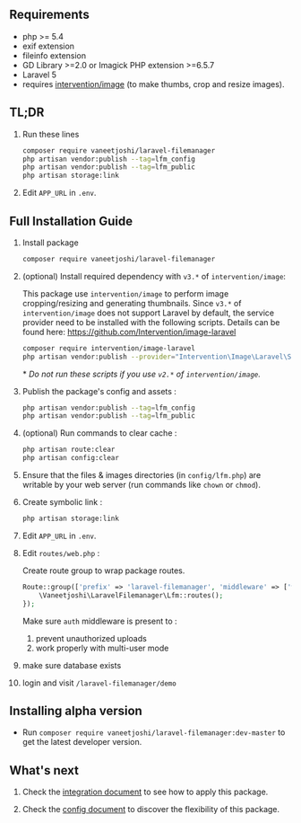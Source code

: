 ## Requirements
 * php >= 5.4
 * exif extension
 * fileinfo extension
 * GD Library >=2.0 or Imagick PHP extension >=6.5.7
 * Laravel 5
 * requires [intervention/image](https://github.com/Intervention/image) (to make thumbs, crop and resize images).

## TL;DR
1. Run these lines

    ```bash
    composer require vaneetjoshi/laravel-filemanager
    php artisan vendor:publish --tag=lfm_config
    php artisan vendor:publish --tag=lfm_public
    php artisan storage:link
    ```

1. Edit `APP_URL` in `.env`.

## Full Installation Guide
1. Install package

    ```bash
    composer require vaneetjoshi/laravel-filemanager
    ```

1. (optional) Install required dependency with `v3.*` of `intervention/image`:

    This package use `intervention/image` to perform image cropping/resizing and generating thumbnails. Since `v3.*` of `intervention/image` does not support Laravel by default, the service provider need to be installed with the following scripts. Details can be found here: https://github.com/Intervention/image-laravel

    ```bash
    composer require intervention/image-laravel
    php artisan vendor:publish --provider="Intervention\Image\Laravel\ServiceProvider"
    ```

    \* *Do not run these scripts if you use `v2.*` of `intervention/image`.*

1. Publish the package's config and assets :

    ```bash
    php artisan vendor:publish --tag=lfm_config
    php artisan vendor:publish --tag=lfm_public
    ```

1. (optional) Run commands to clear cache :

    ```bash
    php artisan route:clear
    php artisan config:clear
    ```

1. Ensure that the files & images directories (in `config/lfm.php`) are writable by your web server (run commands like `chown` or `chmod`).

1. Create symbolic link :

    ```bash
    php artisan storage:link
    ```

1. Edit `APP_URL` in `.env`.

1. Edit `routes/web.php` :

    Create route group to wrap package routes.

    ```php
    Route::group(['prefix' => 'laravel-filemanager', 'middleware' => ['web', 'auth']], function () {
        \Vaneetjoshi\LaravelFilemanager\Lfm::routes();
    });
    ```

    Make sure `auth` middleware is present to :

    1. prevent unauthorized uploads
    1. work properly with multi-user mode

1. make sure database exists

1. login and visit `/laravel-filemanager/demo`

## Installing alpha version
 * Run `composer require vaneetjoshi/laravel-filemanager:dev-master` to get the latest developer version.

## What's next

1. Check the [integration document](http://unisharp.github.io/laravel-filemanager/integration) to see how to apply this package.

1. Check the [config document](http://unisharp.github.io/laravel-filemanager/config) to discover the flexibility of this package.
